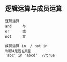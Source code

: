 ## 逻辑运算与成员运算
```buildoutcfg
逻辑运算
and     与
or      或
not     非

```
```buildoutcfg
成员运算 in  / not in
判断A是否在B里
'abc' in 'abcd'  //true

```
